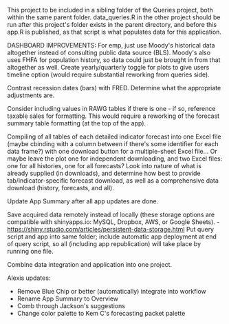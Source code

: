 This project to be included in a sibling folder of the Queries project, both within the same parent folder.
data_queries.R in the other project should be run after this project's folder exists in the parent directory, and before this app.R is published, as that script is what populates data for this application.



DASHBOARD IMPROVEMENTS:
For emp, just use Moody's historical data altogether instead of consulting public data source (BLS).
Moody's also uses FHFA for population history, so data could just be brought in from that altogether as well.
Create yearly/quarterly toggle for plots to give users timeline option (would require substantial reworking from queries side).

Contrast recession dates (bars) with FRED. Determine what the appropriate adjustments are.

Consider including values in RAWG tables if there is one - if so, reference taxable sales for formatting. This would require a reworking of the forecast summary table formatting (at the top of the app).

Compiling of all tables of each detailed indicator forecast into one Excel file (maybe cbinding with a column between if there's some identifier for each data frame?) with one download button for a multiple-sheet Excel file... Or maybe leave the plot one for independent downloading, and two Excel files: one for all histories, one for all forecasts?
Look into nature of what is already supplied (in downloads), and determine how best to provide tab/indicator-specific forecast download, as well as a comprehensive data download (history, forecasts, and all).

Update App Summary after all app updates are done.

Save acquired data remotely instead of locally (these storage options are compatible with shinyapps.io: MySQL, Dropbox, AWS, or Google Sheets). -https://shiny.rstudio.com/articles/persistent-data-storage.html
Put query script and app into same folder; include automatic app deployment at end of query script, so all (including app republication) will take place by running one file.

Combine data integration and application into one project.


Alexis updates:

- Remove Blue Chip or better (automatically) integrate into workflow
- Rename App Summary to Overview
- Comb through Jackson's suggestions
- Change color palette to Kem C's forecasting packet palette

